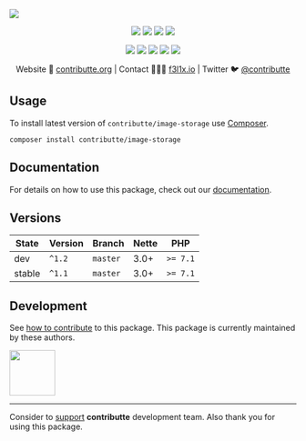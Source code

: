 ![](https://heatbadger.now.sh/github/readme/contributte/image-storage/)

<p align=center>
  <a href="https://github.com/contributte/image-storage/actions"><img src="https://badgen.net/github/checks/contributte/image-storage/master?cache=300"></a>
  <a href="https://coveralls.io/r/contributte/image-storage"><img src="https://badgen.net/coveralls/c/github/contributte/image-storage?cache=300"></a>
  <a href="https://packagist.org/packages/contributte/image-storage"><img src="https://badgen.net/packagist/dm/contributte/image-storage"></a>
  <a href="https://packagist.org/packages/contributte/image-storage"><img src="https://badgen.net/packagist/v/contributte/image-storage"></a>
</p>
<p align=center>
  <a href="https://packagist.org/packages/contributte/image-storage"><img src="https://badgen.net/packagist/php/contributte/image-storage"></a>
  <a href="https://github.com/contributte/image-storage"><img src="https://badgen.net/github/license/contributte/image-storage"></a>
  <a href="https://bit.ly/ctteg"><img src="https://badgen.net/badge/support/gitter/cyan"></a>
  <a href="https://bit.ly/cttfo"><img src="https://badgen.net/badge/support/forum/yellow"></a>
  <a href="https://contributte.org/partners.html"><img src="https://badgen.net/badge/sponsor/donations/F96854"></a>
</p>

<p align=center>
Website 🚀 <a href="https://contributte.org">contributte.org</a> | Contact 👨🏻‍💻 <a href="https://f3l1x.io">f3l1x.io</a> | Twitter 🐦 <a href="https://twitter.com/contributte">@contributte</a>
</p>

## Usage

To install latest version of `contributte/image-storage` use [Composer](https://getcomposer.com).

```
composer install contributte/image-storage
```

## Documentation

For details on how to use this package, check out our [documentation](.docs).

## Versions

| State       | Version | Branch   | Nette  | PHP      |
|-------------|---------|----------|--------|----------|
| dev         | `^1.2`  | `master` | 3.0+   | `>= 7.1` |
| stable      | `^1.1`  | `master` | 3.0+   | `>= 7.1` |


## Development

See [how to contribute](https://contributte.org) to this package. This package is currently maintained by these authors.

<a href="https://github.com/paveljanda">
    <img width="80" height="80" src="https://avatars2.githubusercontent.com/u/1488874?v=3&s=80">
</a>

-----

Consider to [support](https://contributte.com/partners) **contributte** development team.
Also thank you for using this package.
